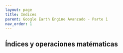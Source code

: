 ```yaml
---
layout: page
title: Indices
parent: Google Earth Engine Avanzado - Parte 1
nav_order: 1
---
```


## Índices y operaciones matématicas
